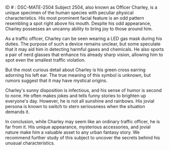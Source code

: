 ID # : DSC-MATE-2504
Subject 2504, also known as Officer Charley, is a unique specimen of the human species with peculiar physical characteristics. His most prominent facial feature is an odd pattern resembling a spot right above his mouth. Despite his odd appearance, Charley possesses an uncanny ability to bring joy to those around him.

As a traffic officer, Charley can be seen wearing a LED gas mask during his duties. The purpose of such a device remains unclear, but some speculate that it may aid him in detecting harmful gases and chemicals. He also sports a pair of nerd glasses that enhance his already sharp vision, allowing him to spot even the smallest traffic violation.

But the most curious detail about Charley is his green cross earring adorning his left ear. The true meaning of this symbol is unknown, but rumors suggest that it may have mystical origins.

Charley's sunny disposition is infectious, and his sense of humor is second to none. He often makes jokes and tells funny stories to brighten up everyone's day. However, he is not all sunshine and rainbows. His jovial persona is known to switch to stern seriousness when the situation demands it.

In conclusion, while Charley may seem like an ordinary traffic officer, he is far from it. His unique appearance, mysterious accessories, and jovial nature make him a valuable asset to any urban fantasy story. We recommend further study of this subject to uncover the secrets behind his unusual characteristics.